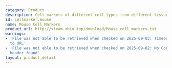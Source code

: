 ```yaml
---
category: Product
description: Cell markers of different cell types from different tissues in mouse
id: cellmarker.mouse
name: Mouse Cell Markers
product_url: http://xteam.xbio.top/download/Mouse_cell_markers.txt
warnings:
- 'File was not able to be retrieved when checked on 2025-09-03: Timeout connecting
  to URL'
- 'File was not able to be retrieved when checked on 2025-09-02: No Content-Length
  header found'
layout: product_detail
---
```

